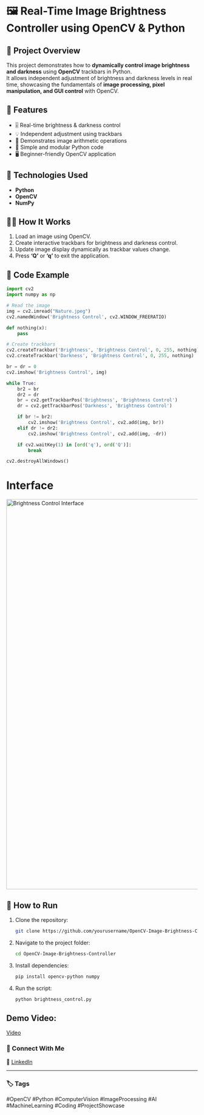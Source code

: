 # 🖼️ Real-Time Image Brightness Controller using OpenCV & Python

## 📌 Project Overview
This project demonstrates how to **dynamically control image brightness and darkness** using **OpenCV** trackbars in Python.  
It allows independent adjustment of brightness and darkness levels in real time, showcasing the fundamentals of **image processing, pixel manipulation, and GUI control** with OpenCV.

## 🚀 Features
- 🎚️ Real-time brightness & darkness control  
- 💡 Independent adjustment using trackbars  
- 🧠 Demonstrates image arithmetic operations  
- 🧩 Simple and modular Python code  
- 🖥️ Beginner-friendly OpenCV application  

## 🧰 Technologies Used
- **Python**
- **OpenCV**
- **NumPy**

## 🧑‍💻 How It Works
1. Load an image using OpenCV.  
2. Create interactive trackbars for brightness and darkness control.  
3. Update image display dynamically as trackbar values change.  
4. Press **‘Q’** or **‘q’** to exit the application.

## 🧾 Code Example
```python
import cv2
import numpy as np

# Read the image
img = cv2.imread("Nature.jpeg")
cv2.namedWindow('Brightness Control', cv2.WINDOW_FREERATIO)

def nothing(x):
    pass

# Create trackbars
cv2.createTrackbar('Brightness', 'Brightness Control', 0, 255, nothing)
cv2.createTrackbar('Darkness', 'Brightness Control', 0, 255, nothing)

br = dr = 0
cv2.imshow('Brightness Control', img)

while True:
    br2 = br
    dr2 = dr
    br = cv2.getTrackbarPos('Brightness', 'Brightness Control')
    dr = cv2.getTrackbarPos('Darkness', 'Brightness Control')

    if br != br2:
        cv2.imshow('Brightness Control', cv2.add(img, br))
    elif dr != dr2:
        cv2.imshow('Brightness Control', cv2.add(img, -dr))

    if cv2.waitKey(1) in [ord('q'), ord('Q')]:
        break

cv2.destroyAllWindows()
````
# Interface 
<img width="1920" height="1028" alt="Brightness Control Interface" src="https://github.com/user-attachments/assets/21be63a9-ada0-4eaf-8ef7-2f11cc5c6940" />


## 📂 How to Run

1. Clone the repository:

   ```bash
   git clone https://github.com/yourusername/OpenCV-Image-Brightness-Controller.git
   ```
2. Navigate to the project folder:

   ```bash
   cd OpenCV-Image-Brightness-Controller
   ```
3. Install dependencies:

   ```bash
   pip install opencv-python numpy
   ```
4. Run the script:

   ```bash
   python brightness_control.py
   ```

## Demo Video:
[Video](https://youtu.be/uF-vbQYgE2c)

### 📎 Connect With Me

💼 [LinkedIn](www.linkedin.com/in/shamanthula-bhavana-7343bb331)

---

### 🏷️ Tags

#OpenCV #Python #ComputerVision #ImageProcessing #AI #MachineLearning #Coding #ProjectShowcase

```
